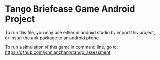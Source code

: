 <h1> Tango Briefcase Game Android Project </h1>
To run this file, you may use either in android studio by import this project, or install the apk package to an android phone. 

To run a simulation of this game in command line, go to: <a href="https://github.com/johnianzhang/tango_assessment">https://github.com/johnianzhang/tango_assessment</a>
